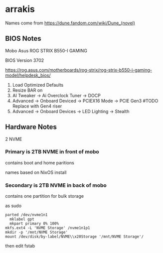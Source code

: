 # arrakis

Names come from https://dune.fandom.com/wiki/Dune_(novel)

## BIOS Notes
Mobo Asus ROG STRIX B550-I GAMING

BIOS Version 3702

https://rog.asus.com/motherboards/rog-strix/rog-strix-b550-i-gaming-model/helpdesk_bios/

1. Load Optimized Defaults
2. Resize BAR on
3. AI Tweaker -> Ai Overclock Tuner -> DOCP
4. Advanced -> Onboard Deviced -> PCIEX16 Mode -> PCIE Gen3 #TODO Replace with Gen4 riser
5. Advanced -> Onboard Devices -> LED Lighting -> Stealth

## Hardware Notes
2 NVME

### Primary is 2TB NVME in front of mobo
contains boot and home paritions

names based on NixOS install

### Secondary is 2TB NVME in back of mobo
contains one partition for bulk storage

as sudo
```
parted /dev/nvme1n1
  mklabel gpt
  mkpart primary 0% 100%
mkfs.ext4 -L 'NVME Storage' /nvme1n1p1
mkdir -p '/mnt/NVME Storage'
mount /dev/disk/by-label/NVME\\x20Storage '/mnt/NVME Storage'/
```
then
edit fstab
